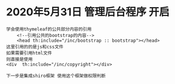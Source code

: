 # 2020年5月31日 管理后台程序 开启

```$xslt
学会使用thymeleaf的公共部分内容的引用
	<!--引用公共的bootstrap的内容-->
	<head th:include="/inc/bootstrap :: bootstrap"></head>
这里引用的的是js和css文件
如果需要引用html文件
则直接是使用
<div  th:include="/inc/copyright"></div>
```

```$xslt
下一步是集成shiro框架 使用这个框架做权限判断
```